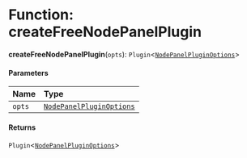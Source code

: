 # Function: createFreeNodePanelPlugin

**createFreeNodePanelPlugin**(`opts`): `Plugin`<[`NodePanelPluginOptions`](/auto-docs/free-node-panel-plugin/interfaces/NodePanelPluginOptions.md)>

#### Parameters

| Name | Type |
| :------ | :------ |
| `opts` | [`NodePanelPluginOptions`](/auto-docs/free-node-panel-plugin/interfaces/NodePanelPluginOptions.md) |

#### Returns

`Plugin`<[`NodePanelPluginOptions`](/auto-docs/free-node-panel-plugin/interfaces/NodePanelPluginOptions.md)>
